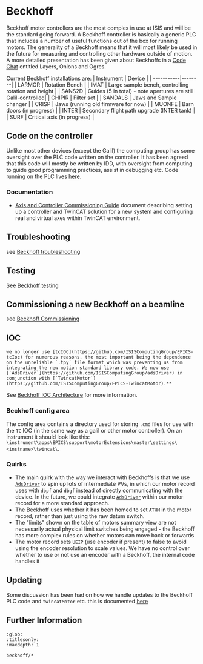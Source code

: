 # Beckhoff

Beckhoff motor controllers are the most complex in use at ISIS and will be the standard going forward. A Beckhoff controller is basically a generic PLC that includes a number of useful functions out of the box for running motors. The generality of a Beckhoff means that it will most likely be used in the future for measuring and controlling other hardware outside of motion. A more detailed presentation has been given about Beckhoffs in a [Code Chat](/processes/meetings/Code-Chats-and-Lightning-Talks) entitled Layers, Onions and Ogres.

Current Beckhoff installations are:
| Instrument | Device |
| -----------|--------|
| LARMOR | Rotation Bench |
| IMAT | Large sample bench, controlling rotation and height |
| SANS2D | Guides (5 in total) - note apertures are still Galil-controlled| 
| CHIPIR | Filter set | 
| SANDALS | Jaws and Sample changer | 
| CRISP | Jaws (running old firmware for now) | 
| MUONFE | Barn doors (in progress) | 
| INTER | Secondary flight path upgrade (INTER tank) | 
| SURF | Critical axis (in progress) |



## Code on the controller
Unlike most other devices (except the Galil) the computing group has some oversight over the PLC code written on the controller. It has been agreed that this code will mostly be written by IDD, with oversight from computing to guide good programming practices, assist in debugging etc. Code running on the PLC lives [here](https://github.com/ISIS-Motion-Control).

### Documentation
- [Axis and Controller Commissioning Guide](https://stfc365.sharepoint.com/:w:/s/ISISMechatronics/Ee_aMxb5CF1Dlz-NUGW3OVgB0K7vQjXXwZDwSl5DSHN48w?e=GjqNEb&isSPOFile=1) document describing setting up a controller and TwinCAT solution for a new system and configuring real and virtual axes within TwinCAT environment.

## Troubleshooting
see [Beckhoff troubleshooting](beckhoff/Beckhoff-troubleshooting)

## Testing
See [Beckhoff testing](beckhoff/Beckhoff-testing)

## Commissioning a new Beckhoff on a beamline
see [Beckhoff Commissioning](beckhoff/Beckhoff-commissioning)

## IOC

```{note}
we no longer use [tcIOC](https://github.com/ISISComputingGroup/EPICS-tcIoc) for numerous reasons, the most important being the dependence on the unreliable `.tpy` file format which was preventing us from integrating the new motion standard library code. We now use [`AdsDriver`](https://github.com/ISISComputingGroup/adsDriver) in conjunction with [`TwincatMotor`](https://github.com/ISISComputingGroup/EPICS-TwincatMotor).**
```

See [Beckhoff IOC Architecture](beckhoff/Beckhoff-architecture) for more information. 

### Beckhoff config area

The config area contains a directory used for storing `.cmd` files for use with the `TC` IOC (in the same way as a galil or other motor controller). On an instrument it should look like this: `\instrument\apps\EPICS\support\motorExtensions\master\settings\<instname>\twincat\`. 

### Quirks

- The main quirk with the way we interact with Beckhoffs is that we use [`AdsDriver`](https://github.com/ISISComputingGroup/adsDriver) to spin up lots of intermediate PVs, in which our motor record uses with `dbpf` and `dbgf` instead of directly communicating with the device. In the future, we could integrate [`AdsDriver`](https://github.com/ISISComputingGroup/adsDriver) within our motor record for a more standard approach.
- The Beckhoff uses whether it has been homed to set `ATHM` in the motor record, rather than just using the raw datum switch. 
- The "limits" shown on the table of motors summary view are not necessarily actual physical limit switches being engaged - the Beckhoff has more complex rules on whether motors can move back or forwards
- The motor record sets `UEIP` (use encoder if present) to false to avoid using the encoder resolution to scale values. We have no control over whether to use or not use an encoder with a Beckhoff, the internal code handles it

## Updating

Some discussion has been had on how we handle updates to the Beckhoff PLC code and `twincatMotor` etc. this is documented [here](https://stfc365.sharepoint.com/:w:/s/ISISMechatronics/EXnBTNmcqqVCkIXXxjSvYdwBD3ZihXKDE0pZpiErGnkJ1g?e=4%3AWjCJxN&at=9&CID=0DF00AB8-D565-4B81-9AA2-C0DD226434CA&wdLOR=c76050FF1-1FF0-4AC8-A94C-0127E17DD337)

## Further Information

```{toctree}
:glob:
:titlesonly:
:maxdepth: 1

beckhoff/*
```
